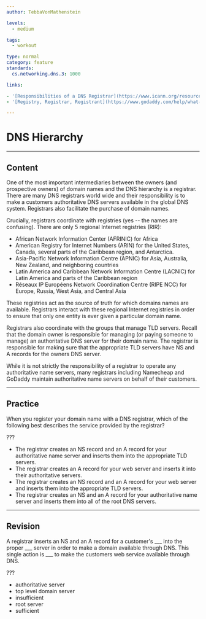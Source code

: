 ```yaml
---
author: TebbaVonMathenstein

levels:
  - medium

tags:
  - workout

type: normal
category: feature
standards:
  cs.networking.dns.3: 1000

links:

- '[Responsibilities of a DNS Registrar](https://www.icann.org/resources/pages/responsibilities-2014-03-14-en){documentation}'
- '[Registry, Registrar, Registrant](https://www.godaddy.com/help/what-is-the-difference-between-a-registry-registrar-and-registrant-8039){website}'

---
```

# DNS Hierarchy
---
## Content

One of the most important intermediaries between the owners (and prospective owners) of domain names and the DNS hierarchy is a registrar. There are many DNS registrars world wide and their responsibility is to make a customers authoritative DNS servers available in the global DNS system. Registrars also facilitate the purchase of domain names.

Crucially, registrars coordinate with registries (yes -- the names are confusing). There are only 5 regional Internet registries (RIR):

* African Network Information Center (AFRINIC) for Africa
* American Registry for Internet Numbers (ARIN) for the United States, Canada, several parts of the Caribbean region, and Antarctica.
* Asia-Pacific Network Information Centre (APNIC) for Asia, Australia, New Zealand, and neighboring countries
* Latin America and Caribbean Network Information Centre (LACNIC) for Latin America and parts of the Caribbean region
* Réseaux IP Européens Network Coordination Centre (RIPE NCC) for Europe, Russia, West Asia, and Central Asia

These registries act as the source of truth for which domains names are available. Registrars interact with these regional Internet registries in order to ensure that only one entity is ever given a particular domain name.

Registrars also coordinate with the groups that manage TLD servers. Recall that the domain owner is responsible for managing (or paying someone to manage) an authoritative DNS server for their domain name. The registrar is responsible for making sure that the appropriate TLD servers have NS and A records for the owners DNS server.

While it is not strictly the responsibility of a registrar to operate any authoritative name servers, many registrars including Namecheap and GoDaddy maintain authoritative name servers on behalf of their customers.

---
## Practice

When you register your domain name with a DNS registrar, which of the following best describes the service provided by the registrar?

???

* The registrar creates an NS record and an A record for your authoritative name server and inserts them into the appropriate TLD servers.
* The registrar creates an A record for your web server and inserts it into their authoritative servers.
* The registrar creates an NS record and an A record for your web server and inserts them into the appropriate TLD servers.
* The registrar creates an NS and an A record for your authoritative name server and inserts them into all of the root DNS servers.
---
## Revision

A registrar inserts an NS and an A record for a customer's ___ into the proper ___ server in order to make a domain available through DNS. This single action is ___ to make the customers web service available through DNS.

???

* authoritative server
* top level domain server
* insufficient
* root server
* sufficient
